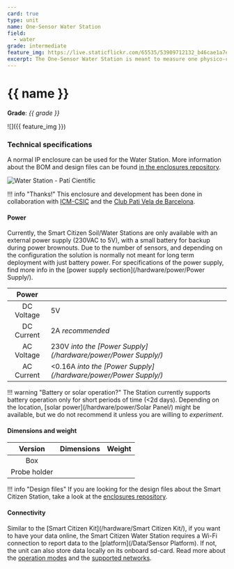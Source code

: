 ```yaml
---
card: true
type: unit
name: One-Sensor Water Station
field:
  - water
grade: intermediate
feature_img: https://live.staticflickr.com/65535/53909712132_b46cae1a7e_k.jpg
excerpt: The One-Sensor Water Station is meant to measure one physico-chemical parameter at a time. Choose from pH, Temperature, Dissolved Oxygen, Conductivity or ORP.
---
```


# {{ name }}

**Grade**: _{{ grade }}_

![]({{ feature_img }})

### Technical specifications

A normal IP enclosure can be used for the Water Station. More information about the BOM and design files can be found [in the enclosures repository](https://github.com/fablabbcn/smartcitizen-enclosures/).

<img src="https://live.staticflickr.com/65535/51125200496_67b06e79bd_k.jpg" alt="Water Station - Patí Científic">

!!! info "Thanks!"
    This enclosure and development has been done in collaboration with [ICM-CSIC](https://www.icm.csic.es/en) and the [Club Pati Vela de Barcelona](https://pativelabarcelona.com/).

#### Power

Currently, the Smart Citizen Soil/Water Stations are only available with an external power supply (230VAC to 5V), with a small battery for backup during power brownouts. Due to the number of sensors, and depending on the configuration the solution is normally not meant for long term deployment with just battery power. For specifications of the power supply, find more info in the [power supply section](/hardware/power/Power Supply/).

| Power        |                                                                  |
| :-:          | :-                                                               |
| DC Voltage   | 5V                                                               |
| DC Current   | 2A _recommended_                                                 |
| AC Voltage   | 230V  _into the [Power Supply](/hardware/power/Power Supply/)_   |
| AC Current   | <0.16A _into the [Power Supply](/hardware/power/Power Supply/)_  |

!!! warning "Battery or solar operation?"
    The Station currently supports battery operation only for short periods of time (<2d days). Depending on the location, [solar power](/hardware/power/Solar Panel/) might be available, but we do not recommend it unless you are willing to _experiment_.

#### Dimensions and weight

<!-- TODO - Add table with size -->

| Version       | Dimensions | Weight |
| :-:           | :-         | :-     |
| Box           | | |
| Probe holder  | | |

!!! info "Design files"
    If you are looking for the design files about the Smart Citizen Station, take a look at the [enclosures repository](https://github.com/fablabbcn/smartcitizen-enclosures/).

#### Connectivity

Similar to the [Smart Citizen Kit](/hardware/Smart Citizen Kit/), if you want to have your data online, the Smart Citizen Water Station requires a Wi-Fi connection to report data to the [platform](/Data/Sensor Platform). If not, the unit can also store data locally on its onboard sd-card. Read more about the [operation modes](/hardware/Smart%20Citizen%20Kit/#operation-modes) and the [supported networks](/_FAQ/#what-networks-does-it-support).